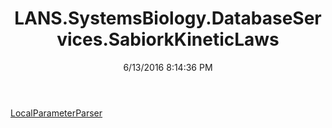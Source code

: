 ﻿---
title: LANS.SystemsBiology.DatabaseServices.SabiorkKineticLaws
date: 6/13/2016 8:14:36 PM
---

[LocalParameterParser](T-LANS.SystemsBiology.DatabaseServices.SabiorkKineticLaws.LocalParameterParser.html)

